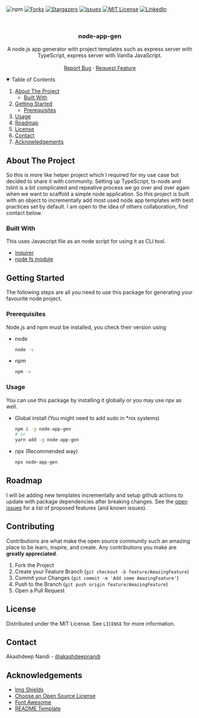 <!--
*** Thanks for checking out the Best-README-Template. If you have a suggestion
*** that would make this better, please fork the repo and create a pull request
*** or simply open an issue with the tag "enhancement".
*** Thanks again! Now go create something AMAZING! :D
-->

<!-- PROJECT SHIELDS -->
<!--
*** I'm using markdown "reference style" links for readability.
*** Reference links are enclosed in brackets [ ] instead of parentheses ( ).
*** See the bottom of this document for the declaration of the reference variables
*** for contributors-url, forks-url, etc. This is an optional, concise syntax you may use.
*** https://www.markdownguide.org/basic-syntax/#reference-style-links
-->

<!-- [![Contributors][contributors-shield]][contributors-url] -->

![npm](https://img.shields.io/npm/v/node-app-gen?style=for-the-badge)
[![Forks][forks-shield]][forks-url]
[![Stargazers][stars-shield]][stars-url]
[![Issues][issues-shield]][issues-url]
[![MIT License][license-shield]][license-url]
[![LinkedIn][linkedin-shield]][linkedin-url]

<!-- PROJECT LOGO -->
<br />
<p align="center">
  <!-- <a href="https://github.com/akashdeepnandi/node-app-gen">
    <img src="" alt="Logo" width="80" height="80">
  </a> -->

  <h3 align="center">node-app-gen</h3>

  <p align="center">
    A node.js app generator with project templates such as express server with TypeScript, express server with Vanilla JavaScript.
    <br />
    <!-- <a href="https://github.com/othneildrew/Best-README-Template"><strong>Explore the docs »</strong></a> -->
    <br />
    <!--<br />
     <a href="https://github.com/othneildrew/Best-README-Template">View Demo</a>
    · -->
    <a href="https://github.com/akashdeepnandi/node-app-gen/issues">Report Bug</a>
    ·
    <a href="https://github.com/akashdeepnandi/node-app-gen/issues">Request Feature</a>
  </p>
</p>

<!-- TABLE OF CONTENTS -->
<details open="open">
  <summary>Table of Contents</summary>
  <ol>
    <li>
      <a href="#about-the-project">About The Project</a>
      <ul>
        <li><a href="#built-with">Built With</a></li>
      </ul>
    </li>
    <li>
      <a href="#getting-started">Getting Started</a>
      <ul>
        <li><a href="#prerequisites">Prerequisites</a></li>
      </ul>
    </li>
    <li><a href="#usage">Usage</a></li>
		 <li><a href="#roadmap">Roadmap</a></li>
    <!-- <li><a href="#roadmap">Roadmap</a></li> -->
    <!-- <li><a href="#contributing">Contributing</a></li> -->
    <li><a href="#license">License</a></li>
    <li><a href="#contact">Contact</a></li>
    <li><a href="#acknowledgements">Acknowledgements</a></li>
  </ol>
</details>

<!-- ABOUT THE PROJECT -->

## About The Project

<!-- [![Product Name Screen Shot][product-screenshot]](https://example.com) -->

So this is more like helper project which I required for my use case but decided to share it with community. Setting up TypeScript, ts-node and tslint is a bit complicated and repeative process we go over and over again when we want to scaffold a simple node application. So this project is built with an object to incrementally add most used node app templates with best practices set by default. I am open to the idea of others collaboration, find contact below.

### Built With

This uses Javascript file as an node script for using it as CLI tool.

- [inquirer](https://www.npmjs.com/package/inquirer)
- [node fs module](https://nodejs.org/api/fs.html)

<!-- GETTING STARTED -->

## Getting Started

The following steps are all you need to use this package for generating your favourite node project.

### Prerequisites

Node.js and npm must be installed, you check their version using

- node
  ```sh
  node -v
  ```
- npm
  ```sh
  npm -v
  ```

### Usage

You can use this package by installing it globally or you may use npx as well.

- Global install (You might need to add sudo in \*nix systems)
  ```sh
  npm i -g node-app-gen
  # or
  yarn add -g node-app-gen
  ```
- npx (Recommended way)
  ```sh
  npx node-app-gen
  ```

## Roadmap

I will be adding new templates incrementally and setup github actions to update with package dependencies after breaking changes.
See the [open issues](https://github.com/akashdeepnandi/node-app-gen/issues) for a list of proposed features (and known issues).

<!-- CONTRIBUTING -->

## Contributing

Contributions are what make the open source community such an amazing place to be learn, inspire, and create. Any contributions you make are **greatly appreciated**.

1. Fork the Project
2. Create your Feature Branch (`git checkout -b feature/AmazingFeature`)
3. Commit your Changes (`git commit -m 'Add some AmazingFeature'`)
4. Push to the Branch (`git push origin feature/AmazingFeature`)
5. Open a Pull Request

<!-- LICENSE -->

## License

Distributed under the MIT License. See `LICENSE` for more information.

<!-- CONTACT -->

## Contact

Akashdeep Nandi - [@akashdeepnandi](https://www.linkedin.com/in/akashdeepnandi)

<!-- ACKNOWLEDGEMENTS -->

## Acknowledgements

- [Img Shields](https://shields.io)
- [Choose an Open Source License](https://choosealicense.com)
- [Font Awesome](https://fontawesome.com)
- [README Template](https://github.com/othneildrew/Best-README-Template)

<!-- MARKDOWN LINKS & IMAGES -->
<!-- https://www.markdownguide.org/basic-syntax/#reference-style-links -->

[contributors-shield]: https://img.shields.io/github/contributors/akashdeepnandi/node-app-gen.svg?style=for-the-badge
[contributors-url]: https://github.com/akashdeepnandi/node-app-gen/graphs/contributors
[forks-shield]: https://img.shields.io/github/forks/akashdeepnandi/node-app-gen.svg?style=for-the-badge
[forks-url]: https://github.com/akashdeepnandi/node-app-gen/network/members
[stars-shield]: https://img.shields.io/github/stars/akashdeepnandi/node-app-gen.svg?style=for-the-badge
[stars-url]: https://github.com/akashdeepnandi/node-app-gen/stargazers
[issues-shield]: https://img.shields.io/github/issues/akashdeepnandi/node-app-gen.svg?style=for-the-badge
[issues-url]: https://github.com/akashdeepnandi/node-app-gen/issues
[license-shield]: https://img.shields.io/github/license/akashdeepnandi/node-app-gen.svg?style=for-the-badge
[license-url]: https://github.com/akashdeepnandi/node-app-gen/blob/master/LICENSE.txt
[linkedin-shield]: https://img.shields.io/badge/-LinkedIn-black.svg?style=for-the-badge&logo=linkedin&colorB=555
[linkedin-url]: https://www.linkedin.com/in/akashdeepnandi
[product-screenshot]: images/screenshot.png
